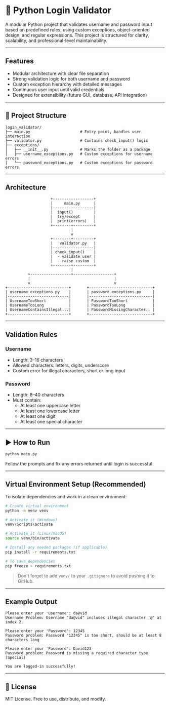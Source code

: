 # 🔐 Python Login Validator

A modular Python project that validates username and password input based on predefined rules, using custom exceptions, object-oriented design, and regular expressions. This project is structured for clarity, scalability, and professional-level maintainability.

---

## Features

- Modular architecture with clear file separation
- Strong validation logic for both username and password
- Custom exception hierarchy with detailed messages
- Continuous user input until valid credentials
- Designed for extensibility (future GUI, database, API integration)

---

## 📁 Project Structure

```
login_validator/
├── main.py                      # Entry point, handles user interaction
├── validator.py                 # Contains check_input() logic
├── exceptions/
│   ├── __init__.py              # Marks the folder as a package
│   ├── username_exceptions.py   # Custom exceptions for username errors
│   └── password_exceptions.py   # Custom exceptions for password errors
```

---

## Architecture

```text
                    +------------------+
                    |     main.py      |
                    |------------------|
                    |  input()         |
                    |  try/except      |
                    |  print(errors)   |
                    +--------+---------+
                             |
                             v
                    +--------+---------+
                    |   validator.py   |
                    |------------------|
                    | check_input()    |
                    |  - validate user |
                    |  - raise custom  |
                    +--------+---------+
                             |
          +------------------+------------------+
          |                                     |
          v                                     v
+---------------------------+       +----------------------------+
| username_exceptions.py    |       | password_exceptions.py     |
|---------------------------|       |----------------------------|
| UsernameTooShort          |       | PasswordTooShort           |
| UsernameTooLong           |       | PasswordTooLong            |
| UsernameContainsIllegal...|       | PasswordMissingCharacter.. |
+---------------------------+       +----------------------------+
```

---

## Validation Rules

### Username
- Length: 3–16 characters
- Allowed characters: letters, digits, underscore
- Custom error for illegal characters, short or long input

### Password
- Length: 8–40 characters
- Must contain:
  - At least one uppercase letter
  - At least one lowercase letter
  - At least one digit
  - At least one special character

---

## ▶️ How to Run

```bash
python main.py
```

Follow the prompts and fix any errors returned until login is successful.

---

## Virtual Environment Setup (Recommended)

To isolate dependencies and work in a clean environment:

```bash
# Create virtual environment
python -m venv venv

# Activate it (Windows)
venv\Scripts\activate

# Activate it (Linux/macOS)
source venv/bin/activate

# Install any needed packages (if applicable)
pip install -r requirements.txt

# To save dependencies
pip freeze > requirements.txt
```

> Don't forget to add `venv/` to your `.gitignore` to avoid pushing it to GitHub.

---

## Example Output

```
Please enter your 'Username': da@vid
Username Problem: Username "da@vid" includes illegal character '@' at index 2.

Please enter your 'Password': 12345
Password problem: Password "12345" is too short, should be at least 8 characters long

Please enter your 'Password': David123
Password problem: Password is missing a required character type (Special)

You are logged-in successfully!
```

---

## 📄 License

MIT License. Free to use, distribute, and modify.
